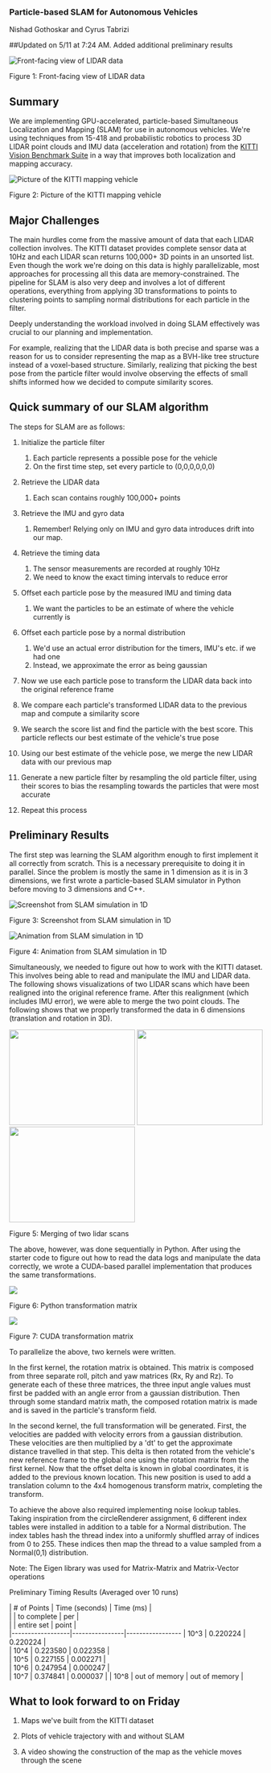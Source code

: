 ### Particle-based SLAM for Autonomous Vehicles
Nishad Gothoskar and Cyrus Tabrizi

##Updated on 5/11 at 7:24 AM. Added additional preliminary results

<img src="images/frontlidar.png" alt="Front-facing view of LIDAR data" class="inline"/>

Figure 1: Front-facing view of LIDAR data

## Summary
We are implementing GPU-accelerated, particle-based Simultaneous Localization and Mapping (SLAM) for use in autonomous vehicles. We're using techniques from 15-418 and probabilistic robotics to process 3D LIDAR point clouds and IMU data (acceleration and rotation) from the [KITTI Vision Benchmark Suite](http://www.cvlibs.net/datasets/kitti/) in a way that improves both localization and mapping accuracy.

<img src="http://www.cvlibs.net/datasets/kitti/images/passat_sensors.jpg" alt="Picture of the KITTI mapping vehicle " class="inline"/>

Figure 2: Picture of the KITTI mapping vehicle

## Major Challenges
The main hurdles come from the massive amount of data that each LIDAR collection involves. The KITTI dataset provides complete sensor data at 10Hz and each LIDAR scan returns 100,000+ 3D points in an unsorted list. Even though the work we're doing on this data is highly parallelizable, most approaches for processing all this data are memory-constrained. The pipeline for SLAM is also very deep and involves a lot of different operations, everything from applying 3D transformations to points to clustering points to sampling normal distributions for each particle in the filter. 

Deeply understanding the workload involved in doing SLAM effectively was crucial to our planning and implementation. 

For example, realizing that the LIDAR data is both precise and sparse was a reason for us to consider representing the map as a BVH-like tree structure instead of a voxel-based structure. Similarly, realizing that picking the best pose from the particle filter would involve observing the effects of small shifts informed how we decided to compute similarity scores.

## Quick summary of our SLAM algorithm
The steps for SLAM are as follows:
1. Initialize the particle filter
	1. Each particle represents a possible pose for the vehicle
	2. On the first time step, set every particle to (0,0,0,0,0,0)


2. Retrieve the LIDAR data
	1. Each scan contains roughly 100,000+ points


3. Retrieve the IMU and gyro data
	1. Remember! Relying only on IMU and gyro data introduces drift into our map.


4. Retrieve the timing data
	1. The sensor measurements are recorded at roughly 10Hz
	2. We need to know the exact timing intervals to reduce error


5. Offset each particle pose by the measured IMU and timing data
	1. We want the particles to be an estimate of where the vehicle currently is


6. Offset each particle pose by a normal distribution
	1. We'd use an actual error distribution for the timers, IMU's etc. if we had one
	2. Instead, we approximate the error as being gaussian


7. Now we use each particle pose to transform the LIDAR data back into the original reference frame

8. We compare each particle's transformed LIDAR data to the previous map and compute a similarity score

9. We search the score list and find the particle with the best score. This particle reflects our best estimate of the vehicle's true pose

10. Using our best estimate of the vehicle pose, we merge the new LIDAR data with our previous map

11. Generate a new particle filter by resampling the old particle filter, using their scores to bias the resampling towards the particles that were most accurate

12. Repeat this process

## Preliminary Results
The first step was learning the SLAM algorithm enough to first implement it all correctly from scratch. This is a necessary prerequisite to doing it in parallel. Since the problem is mostly the same in 1 dimension as it is in 3 dimensions, we first wrote a particle-based SLAM simulator in Python before moving to 3 dimensions and C++.

<img src="images/1Dsim.png" alt="Screenshot from SLAM simulation in 1D" class="inline"/>

Figure 3: Screenshot from SLAM simulation in 1D

<img src="https://media.giphy.com/media/t2G4cEohyxRxS/giphy.gif" alt="Animation from SLAM simulation in 1D" class="inline"/>

Figure 4: Animation from SLAM simulation in 1D

Simultaneously, we needed to figure out how to work with the KITTI dataset. This involves being able to read and manipulate the IMU and LIDAR data. The following shows visualizations of two LIDAR scans which have been realigned into the original reference frame. After this realignment (which includes IMU error), we were able to merge the two point clouds. The following shows that we properly transformed the data in 6 dimensions (translation and rotation in 3D).

<img src="images/lidar1.png" width="250" height="190"/>
<img src="images/lidar2.png" width="250" height="190"/>
<img src="images/lidar1and2.png" width="250" height="190"/>

Figure 5: Merging of two lidar scans

The above, however, was done sequentially in Python. After using the starter code to figure out how to read the data logs and manipulate the data correctly, we wrote a CUDA-based parallel implementation that produces the same transformations.

<img src="images/python_transform.png"/>

Figure 6: Python transformation matrix

<img src="images/cuda_transform.png"/>

Figure 7: CUDA transformation matrix

To parallelize the above, two kernels were written. 

In the first kernel, the rotation matrix is obtained. This matrix is composed from three separate roll, pitch and yaw matrices (Rx, Ry and Rz). To generate each of these three matrices, the three input angle values must first be padded with an angle error from a gaussian distribution. Then through some standard matrix math, the composed rotation matrix is made and is saved in the particle's transform field.

In the second kernel, the full transformation will be generated. First, the velocities are padded with velocity errors from a gaussian distribution. These velocities are then multiplied by a 'dt' to get the approximate distance travelled in that step. This delta is then rotated from the vehicle's new reference frame to the global one using the rotation matrix from the first kernel. Now that the offset delta is known in global coordinates, it is added to the previous known location. This new position is used to add a translation column to the 4x4 homogenous transform matrix, completing the transform.

To achieve the above also required implementing noise lookup tables. Taking inspiration from the circleRenderer assignment, 6 different index tables were installed in addition to a table for a Normal distribution. The index tables hash the thread index into a uniformly shuffled array of indices from 0 to 255. These indices then map the thread to a value sampled from a Normal(0,1) distribution.

Note: The Eigen library was used for Matrix-Matrix and Matrix-Vector operations

Preliminary Timing Results (Averaged over 10 runs)

|   # of Points    | Time (seconds) |   Time (ms)    |  
|                  |   to complete  |      per       |  
|                  |   entire set   |     point      |  
|------------------|----------------|-----------------
|       10^3       |    0.220224    |    0.220224    |  
|       10^4       |    0.223580    |    0.022358    |  
|       10^5       |    0.227155    |    0.002271    |  
|       10^6       |    0.247954    |    0.000247    |  
|       10^7       |    0.374841    |    0.000037    | 
|       10^8       |  out of memory |  out of memory |  


## What to look forward to on Friday
1. Maps we've built from the KITTI dataset

2. Plots of vehicle trajectory with and without SLAM

3. A video showing the construction of the map as the vehicle moves through the scene
